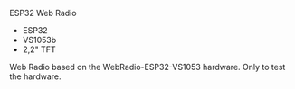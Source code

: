 ESP32 Web Radio 
- ESP32
- VS1053b
- 2,2" TFT

Web Radio based on the WebRadio-ESP32-VS1053 hardware. Only to test the hardware.
